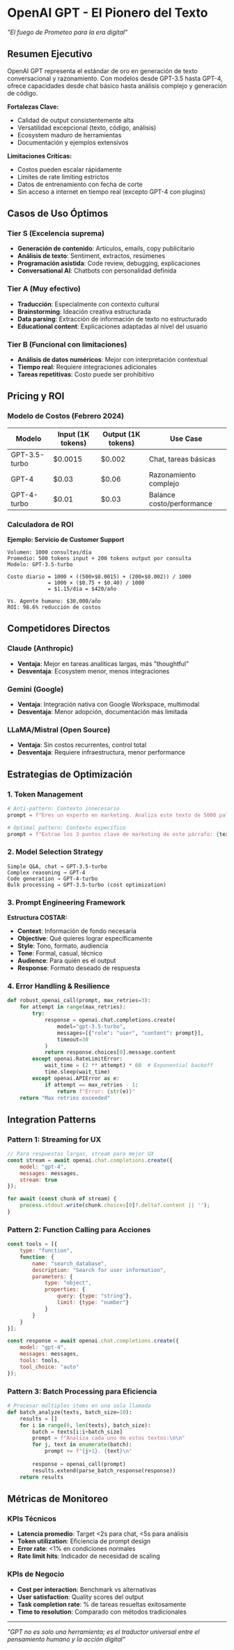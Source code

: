 # OpenAI GPT - El Pionero del Texto

*"El fuego de Prometeo para la era digital"*

## Resumen Ejecutivo

OpenAI GPT representa el estándar de oro en generación de texto conversacional y razonamiento. Con modelos desde GPT-3.5 hasta GPT-4, ofrece capacidades desde chat básico hasta análisis complejo y generación de código.

**Fortalezas Clave:**
- Calidad de output consistentemente alta
- Versatilidad excepcional (texto, código, análisis)
- Ecosystem maduro de herramientas
- Documentación y ejemplos extensivos

**Limitaciones Críticas:**
- Costos pueden escalar rápidamente
- Límites de rate limiting estrictos
- Datos de entrenamiento con fecha de corte
- Sin acceso a internet en tiempo real (excepto GPT-4 con plugins)

## Casos de Uso Óptimos

### Tier S (Excelencia suprema)
- **Generación de contenido**: Artículos, emails, copy publicitario
- **Análisis de texto**: Sentiment, extractos, resúmenes
- **Programación asistida**: Code review, debugging, explicaciones
- **Conversational AI**: Chatbots con personalidad definida

### Tier A (Muy efectivo)
- **Traducción**: Especialmente con contexto cultural
- **Brainstorming**: Ideación creativa estructurada
- **Data parsing**: Extracción de información de texto no estructurado
- **Educational content**: Explicaciones adaptadas al nivel del usuario

### Tier B (Funcional con limitaciones)
- **Análisis de datos numéricos**: Mejor con interpretación contextual
- **Tiempo real**: Requiere integraciones adicionales
- **Tareas repetitivas**: Costo puede ser prohibitivo

## Pricing y ROI

### Modelo de Costos (Febrero 2024)

| Modelo | Input (1K tokens) | Output (1K tokens) | Use Case |
|--------|-------------------|-------------------|----------|
| GPT-3.5-turbo | $0.0015 | $0.002 | Chat, tareas básicas |
| GPT-4 | $0.03 | $0.06 | Razonamiento complejo |
| GPT-4-turbo | $0.01 | $0.03 | Balance costo/performance |

### Calculadora de ROI

**Ejemplo: Servicio de Customer Support**
```
Volumen: 1000 consultas/día
Promedio: 500 tokens input + 200 tokens output por consulta
Modelo: GPT-3.5-turbo

Costo diario = 1000 × ((500×$0.0015) + (200×$0.002)) / 1000
             = 1000 × ($0.75 + $0.40) / 1000  
             = $1.15/día = $420/año

Vs. Agente humano: $30,000/año
ROI: 98.6% reducción de costos
```

## Competidores Directos

### Claude (Anthropic)
- **Ventaja**: Mejor en tareas analíticas largas, más "thoughtful"
- **Desventaja**: Ecosystem menor, menos integraciones

### Gemini (Google)  
- **Ventaja**: Integración nativa con Google Workspace, multimodal
- **Desventaja**: Menor adopción, documentación más limitada

### LLaMA/Mistral (Open Source)
- **Ventaja**: Sin costos recurrentes, control total
- **Desventaja**: Requiere infraestructura, menor performance

## Estrategias de Optimización

### 1. Token Management
```python
# Anti-pattern: Contexto innecesario
prompt = f"Eres un experto en marketing. Analiza este texto de 5000 palabras..."

# Optimal pattern: Contexto específico
prompt = f"Extrae los 3 puntos clave de marketing de este párrafo: {text[:500]}"
```

### 2. Model Selection Strategy
```
Simple Q&A, chat → GPT-3.5-turbo
Complex reasoning → GPT-4
Code generation → GPT-4-turbo
Bulk processing → GPT-3.5-turbo (cost optimization)
```

### 3. Prompt Engineering Framework

**Estructura COSTAR:**
- **Context**: Información de fondo necesaria
- **Objective**: Qué quieres lograr específicamente  
- **Style**: Tono, formato, audiencia
- **Tone**: Formal, casual, técnico
- **Audience**: Para quién es el output
- **Response**: Formato deseado de respuesta

### 4. Error Handling & Resilience
```python
def robust_openai_call(prompt, max_retries=3):
    for attempt in range(max_retries):
        try:
            response = openai.chat.completions.create(
                model="gpt-3.5-turbo",
                messages=[{"role": "user", "content": prompt}],
                timeout=30
            )
            return response.choices[0].message.content
        except openai.RateLimitError:
            wait_time = (2 ** attempt) * 60  # Exponential backoff
            time.sleep(wait_time)
        except openai.APIError as e:
            if attempt == max_retries - 1:
                return f"Error: {str(e)}"
    return "Max retries exceeded"
```

## Integration Patterns

### Pattern 1: Streaming for UX
```javascript
// Para respuestas largas, stream para mejor UX
const stream = await openai.chat.completions.create({
    model: "gpt-4",
    messages: messages,
    stream: true
});

for await (const chunk of stream) {
    process.stdout.write(chunk.choices[0]?.delta?.content || '');
}
```

### Pattern 2: Function Calling para Acciones
```javascript
const tools = [{
    type: "function",
    function: {
        name: "search_database",
        description: "Search for user information",
        parameters: {
            type: "object", 
            properties: {
                query: {type: "string"},
                limit: {type: "number"}
            }
        }
    }
}];

const response = await openai.chat.completions.create({
    model: "gpt-4",
    messages: messages,
    tools: tools,
    tool_choice: "auto"
});
```

### Pattern 3: Batch Processing para Eficiencia
```python
# Procesar múltiples items en una sola llamada
def batch_analyze(texts, batch_size=10):
    results = []
    for i in range(0, len(texts), batch_size):
        batch = texts[i:i+batch_size]
        prompt = f"Analiza cada uno de estos textos:\n\n"
        for j, text in enumerate(batch):
            prompt += f"{j+1}. {text}\n"
        
        response = openai_call(prompt)
        results.extend(parse_batch_response(response))
    return results
```

## Métricas de Monitoreo

### KPIs Técnicos
- **Latencia promedio**: Target <2s para chat, <5s para análisis
- **Token utilization**: Eficiencia de prompt design
- **Error rate**: <1% en condiciones normales
- **Rate limit hits**: Indicador de necesidad de scaling

### KPIs de Negocio  
- **Cost per interaction**: Benchmark vs alternativas
- **User satisfaction**: Quality scores del output
- **Task completion rate**: % de tareas resueltas exitosamente
- **Time to resolution**: Comparado con métodos tradicionales

---

*"GPT no es solo una herramienta; es el traductor universal entre el pensamiento humano y la acción digital"*
